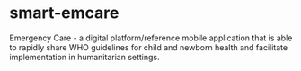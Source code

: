 # smart-emcare
Emergency Care - a digital platform/reference mobile application that is able to rapidly share WHO guidelines for child and newborn health and facilitate implementation in humanitarian settings.
